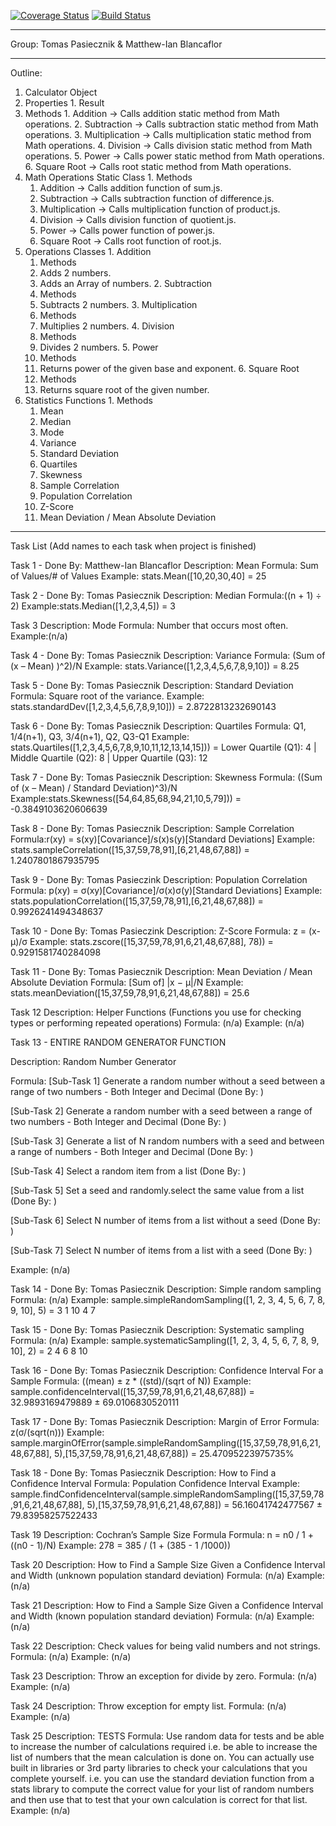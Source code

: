 [![Coverage Status](https://coveralls.io/repos/github/tomaspasie/Stats-Project/badge.svg?branch=master)](https://coveralls.io/github/tomaspasie/Stats-Project?branch=master)
[![Build Status](https://travis-ci.org/tomaspasie/Stats-Project.svg?branch=master)](https://travis-ci.org/tomaspasie/Stats-Project)

---------------------------------------------------------------------------------------------

Group: Tomas Pasiecznik & Matthew-Ian Blancaflor

---------------------------------------------------------------------------------------------

Outline:

1. Calculator Object
  1. Properties
    1. Result 
  2. Methods
    1. Addition -> Calls addition static method from Math operations.
    2. Subtraction -> Calls subtraction static method from Math operations.
    3. Multiplication -> Calls multiplication static method from Math operations.
    4. Division -> Calls division static method from Math operations.
    5. Power -> Calls power static method from Math operations.
    6. Square Root -> Calls root static method from Math operations.
  3. Math Operations Static Class
    1. Methods
      1. Addition -> Calls addition function of sum.js.
      2. Subtraction -> Calls subtraction function of difference.js.
      3. Multiplication -> Calls multiplication function of product.js.
      4. Division -> Calls division function of quotient.js.
      5. Power -> Calls power function of power.js.
      6. Square Root -> Calls root function of root.js.
  4. Operations Classes
    1. Addition
      1. Methods 
        1. Adds 2 numbers.
        2. Adds an Array of numbers.
    2. Subtraction
      1. Methods
        1. Subtracts 2 numbers.
    3. Multiplication
      1. Methods
        1. Multiplies 2 numbers.
    4. Division
      1. Methods
        1. Divides 2 numbers.
    5. Power
      1. Methods
        1. Returns power of the given base and exponent.
    6. Square Root
      1. Methods
        1. Returns square root of the given number.
  5. Statistics Functions
    1. Methods 
      1. Mean
      2. Median
      3. Mode
      4. Variance
      5. Standard Deviation
      6. Quartiles
      7. Skewness
      8. Sample Correlation
      9. Population Correlation
      10. Z-Score
      11. Mean Deviation / Mean Absolute Deviation

---------------------------------------------------------------------------------------------

Task List (Add names to each task when project is finished)

Task 1 - Done By: Matthew-Ian Blancaflor
Description: Mean
Formula: Sum of Values/# of Values
Example: stats.Mean([10,20,30,40] = 25

Task 2 - Done By: Tomas Pasiecznik
Description: Median
Formula:((n + 1) ÷ 2)
Example:stats.Median([1,2,3,4,5]) = 3

Task 3
Description: Mode
Formula: Number that occurs most often.
Example:(n/a)

Task 4 - Done By: Tomas Pasiecznik
Description: Variance
Formula: (Sum of (x – Mean) )^2)/N
Example: stats.Variance([1,2,3,4,5,6,7,8,9,10]) = 8.25

Task 5 - Done By: Tomas Pasiecznik
Description: Standard Deviation
Formula: Square root of the variance.
Example: stats.standardDev([1,2,3,4,5,6,7,8,9,10])) = 2.8722813232690143

Task 6 - Done By: Tomas Pasiecznik
Description: Quartiles
Formula: Q1, 1/4(n+1), Q3, 3/4(n+1), Q2, Q3-Q1
Example: stats.Quartiles([1,2,3,4,5,6,7,8,9,10,11,12,13,14,15])) = Lower Quartile (Q1): 4 | Middle Quartile (Q2): 8 | Upper Quartile (Q3): 12

Task 7 - Done By: Tomas Pasiecznik
Description: Skewness
Formula: ((Sum of (x – Mean) / Standard Deviation)^3)/N
Example:stats.Skewness([54,64,85,68,94,21,10,5,79])) = -0.3849103620606639

Task 8 - Done By: Tomas Pasiecznik
Description: Sample Correlation
Formula:r(xy) = s(xy)[Covariance]/s(x)s(y)[Standard Deviations]
Example: stats.sampleCorrelation([15,37,59,78,91],[6,21,48,67,88]) = 1.2407801867935795

Task 9 - Done By: Tomas Pasieczink
Description: Population Correlation
Formula: p(xy) = σ(xy)[Covariance]/σ(x)σ(y)[Standard Deviations]
Example: stats.populationCorrelation([15,37,59,78,91],[6,21,48,67,88]) = 0.9926241494348637

Task 10 - Done By: Tomas Pasieczink
Description: Z-Score
Formula: z = (x-μ)/σ
Example: stats.zscore([15,37,59,78,91,6,21,48,67,88], 78)) = 0.9291581740284098

Task 11 - Done By: Tomas Pasiecznik
Description: Mean Deviation / Mean Absolute Deviation
Formula: [Sum of] |x − μ|/N
Example: stats.meanDeviation([15,37,59,78,91,6,21,48,67,88]) = 25.6

Task 12
Description: Helper Functions (Functions you use for checking types or performing repeated operations)
Formula: (n/a)
Example: (n/a)

Task 13 - ENTIRE RANDOM GENERATOR FUNCTION

Description: Random Number Generator

Formula: 
[Sub-Task 1] Generate a random number without a seed between a range of two numbers - Both Integer and Decimal
(Done By: )

[Sub-Task 2] Generate a random number with a seed between a range of two numbers - Both Integer and Decimal
(Done By: )

[Sub-Task 3] Generate a list of N random numbers with a seed and between a range of numbers - Both Integer and Decimal
(Done By: )

[Sub-Task 4] Select a random item from a list
(Done By: )

[Sub-Task 5] Set a seed and randomly.select the same value from a list
(Done By: )

[Sub-Task 6] Select N number of items from a list without a seed
(Done By: )

[Sub-Task 7] Select N number of items from a list with a seed
(Done By: )

Example: (n/a)

Task 14 - Done By: Tomas Pasiecznik
Description: Simple random sampling
Formula: (n/a)
Example: sample.simpleRandomSampling([1, 2, 3, 4, 5, 6, 7, 8, 9, 10], 5) = 3 1 10 4 7

Task 15 - Done By: Tomas Pasiecznik
Description: Systematic sampling
Formula: (n/a)
Example: sample.systematicSampling([1, 2, 3, 4, 5, 6, 7, 8, 9, 10], 2) = 2 4 6 8 10

Task 16  - Done By: Tomas Pasiecznik
Description: Confidence Interval For a Sample
Formula: ((mean) ± z * ((std)/(sqrt of N))
Example: sample.confidenceInterval([15,37,59,78,91,6,21,48,67,88]) = 32.9893169479889 ± 69.0106830520111

Task 17 - Done By: Tomas Pasiecznik
Description: Margin of Error
Formula: z(σ/(sqrt(n)))
Example: sample.marginOfError(sample.simpleRandomSampling([15,37,59,78,91,6,21,48,67,88], 5),[15,37,59,78,91,6,21,48,67,88]) = 25.47095223975735%

Task 18 - Done By: Tomas Pasiecznik
Description: How to Find a Confidence Interval
Formula: Population Confidence Interval
Example: sample.findConfidenceInterval(sample.simpleRandomSampling([15,37,59,78,91,6,21,48,67,88], 5),[15,37,59,78,91,6,21,48,67,88]) = 56.16041742477567 ± 79.83958257522433

Task 19
Description: Cochran’s Sample Size Formula
Formula: n = n0 / 1 + ((n0 - 1)/N)
Example: 278 = 385 / (1 + (385 - 1 /1000))

Task 20
Description: How to Find a Sample Size Given a Confidence Interval and Width (unknown population standard deviation)
Formula: (n/a)
Example: (n/a)

Task 21
Description: How to Find a Sample Size Given a Confidence Interval and Width (known population standard deviation)
Formula: (n/a)
Example: (n/a)

Task 22
Description: Check values for being valid numbers and not strings.
Formula: (n/a)
Example: (n/a)

Task 23
Description: Throw an exception for divide by zero.
Formula: (n/a)
Example: (n/a)

Task 24
Description: Throw exception for empty list.
Formula: (n/a)
Example: (n/a)

Task 25
Description: TESTS
Formula: Use random data for tests and be able to increase the number of calculations required i.e. be able to increase the list of numbers that the mean calculation is done on.  You can actually use built in libraries or 3rd party libraries to check your calculations that you complete yourself.  i.e. you can use the standard deviation function from a stats library to compute the correct value for your list of random numbers and then use that to test that your own calculation is correct for that list.
Example: (n/a)

